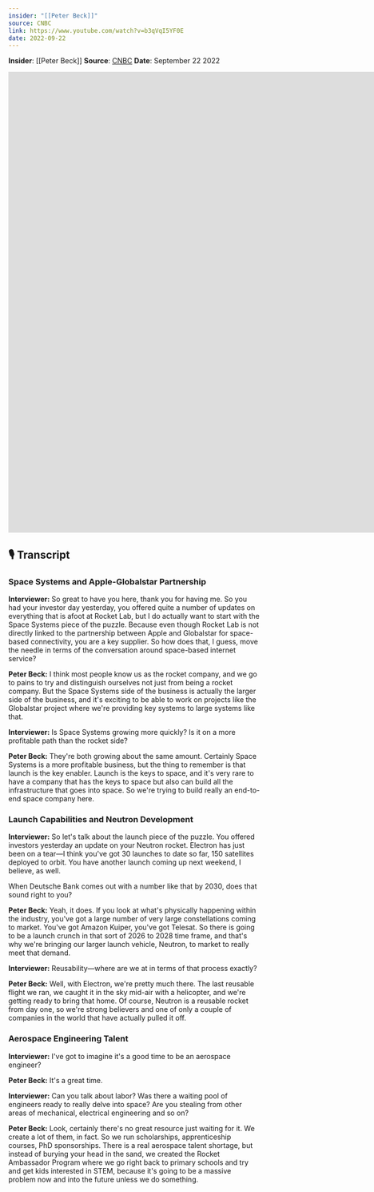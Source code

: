 ```yaml
---
insider: "[[Peter Beck]]"
source: CNBC
link: https://www.youtube.com/watch?v=b3qVqI5YF0E
date: 2022-09-22
---
```


**Insider**: [[Peter Beck]]
**Source**: [CNBC](https://www.youtube.com/watch?v=b3qVqI5YF0E)
**Date**: September 22 2022

<div class="responsive-video">
<iframe width="1623" height="921" src="https://www.youtube.com/embed/b3qVqI5YF0E" title="Aerospace talent is a massive problem unless we do something, says Rocket Labs CEO" frameborder="0" allow="accelerometer; autoplay; clipboard-write; encrypted-media; gyroscope; picture-in-picture; web-share" referrerpolicy="strict-origin-when-cross-origin" allowfullscreen></iframe>
</div>

## 🎙️ Transcript

### Space Systems and Apple-Globalstar Partnership

**Interviewer:** So great to have you here, thank you for having me. So you had your investor day yesterday, you offered quite a number of updates on everything that is afoot at Rocket Lab, but I do actually want to start with the Space Systems piece of the puzzle. Because even though Rocket Lab is not directly linked to the partnership between Apple and Globalstar for space-based connectivity, you are a key supplier. So how does that, I guess, move the needle in terms of the conversation around space-based internet service?

**Peter Beck:** I think most people know us as the rocket company, and we go to pains to try and distinguish ourselves not just from being a rocket company. But the Space Systems side of the business is actually the larger side of the business, and it's exciting to be able to work on projects like the Globalstar project where we're providing key systems to large systems like that.

**Interviewer:** Is Space Systems growing more quickly? Is it on a more profitable path than the rocket side?

**Peter Beck:** They're both growing about the same amount. Certainly Space Systems is a more profitable business, but the thing to remember is that launch is the key enabler. Launch is the keys to space, and it's very rare to have a company that has the keys to space but also can build all the infrastructure that goes into space. So we're trying to build really an end-to-end space company here.

### Launch Capabilities and Neutron Development

**Interviewer:** So let's talk about the launch piece of the puzzle. You offered investors yesterday an update on your Neutron rocket. Electron has just been on a tear—I think you've got 30 launches to date so far, 150 satellites deployed to orbit. You have another launch coming up next weekend, I believe, as well. 

When Deutsche Bank comes out with a number like that by 2030, does that sound right to you?

**Peter Beck:** Yeah, it does. If you look at what's physically happening within the industry, you've got a large number of very large constellations coming to market. You've got Amazon Kuiper, you've got Telesat. So there is going to be a launch crunch in that sort of 2026 to 2028 time frame, and that's why we're bringing our larger launch vehicle, Neutron, to market to really meet that demand.

**Interviewer:** Reusability—where are we at in terms of that process exactly?

**Peter Beck:** Well, with Electron, we're pretty much there. The last reusable flight we ran, we caught it in the sky mid-air with a helicopter, and we're getting ready to bring that home. Of course, Neutron is a reusable rocket from day one, so we're strong believers and one of only a couple of companies in the world that have actually pulled it off.

### Aerospace Engineering Talent

**Interviewer:** I've got to imagine it's a good time to be an aerospace engineer?

**Peter Beck:** It's a great time.

**Interviewer:** Can you talk about labor? Was there a waiting pool of engineers ready to really delve into space? Are you stealing from other areas of mechanical, electrical engineering and so on?

**Peter Beck:** Look, certainly there's no great resource just waiting for it. We create a lot of them, in fact. So we run scholarships, apprenticeship courses, PhD sponsorships. There is a real aerospace talent shortage, but instead of burying your head in the sand, we created the Rocket Ambassador Program where we go right back to primary schools and try and get kids interested in STEM, because it's going to be a massive problem now and into the future unless we do something.